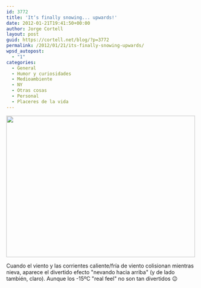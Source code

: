 ```yaml
---
id: 3772
title: 'It‘s finally snowing... upwards!'
date: 2012-01-21T19:41:50+00:00
author: Jorge Cortell
layout: post
guid: https://cortell.net/blog/?p=3772
permalink: /2012/01/21/its-finally-snowing-upwards/
wpsd_autopost:
  - "1"
categories:
  - General
  - Humor y curiosidades
  - Medioambiente
  - NY
  - Otras cosas
  - Personal
  - Placeres de la vida
---
```

<img class="aligncenter" title="snow" src="https://lh5.googleusercontent.com/-Q76V-xtSRbI/TxsFycxM5qI/AAAAAAAAALw/CSSCF0OdRaw/w500-h375-k/20120121_104853.jpg" alt="" width="500" height="375" />

Cuando el viento y las corrientes caliente/fría de viento colisionan mientras nieva, aparece el divertido efecto "nevando hacia arriba" (y de lado también, claro). Aunque los -15ºC "real feel" no son tan divertidos 😉